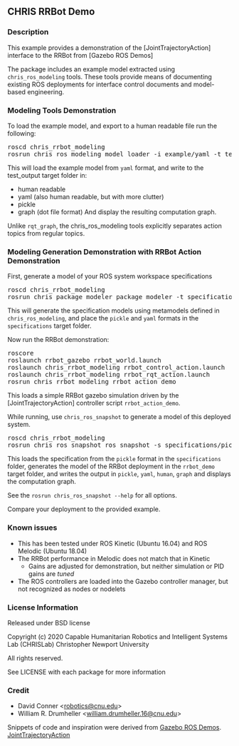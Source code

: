 ## CHRIS RRBot Demo

### Description

This example provides a demonstration of the [JointTrajectoryAction] interface
to the RRBot from [Gazebo ROS Demos]

The package includes an example model extracted using `chris_ros_modeling` tools.
These tools provide means of documenting existing ROS deployments for interface control
documents and model-based engineering.

### Modeling Tools Demonstration

To load the example model, and export to a human readable file run the following:

<pre>
roscd chris_rrbot_modeling
rosrun chris_ros_modeling model_loader -i example/yaml -t test_output --human human -y yaml -p pickle -g graph -d
</pre>

This will load the example model from `yaml` format, and write to the test_output target folder in:
 * human readable
 * yaml (also human readable, but with more clutter)
 * pickle
 * graph (dot file format)
 And display the resulting computation graph.

 Unlike `rqt_graph`, the chris_ros_modeling tools explicitly separates action topics from regular topics.

### Modeling Generation Demonstration with RRBot Action Demonstration

First, generate a model of your ROS system workspace specifications
<pre>
roscd chris_rrbot_modeling
rosrun chris_package_modeler package_modeler -t specifications --base rrbot_demo
</pre>
This will generate the specification models using metamodels defined in `chris_ros_modeling`, and
place the `pickle` and `yaml` formats in the `specifications` target folder.


Now run the RRBot demonstration:
<pre>
roscore
roslaunch rrbot_gazebo rrbot_world.launch
roslaunch chris_rrbot_modeling rrbot_control_action.launch
roslaunch chris_rrbot_modeling rrbot_rqt_action.launch
rosrun chris_rrbot_modeling rrbot_action_demo
</pre>

This loads a simple RRBot gazebo simulation driven by the [JointTrajectoryAction] controller script `rrbot_action_demo`.

While running, use `chris_ros_snapshot` to generate a model of this deployed system.
<pre>
roscd chris_rrbot_modeling
rosrun chris_ros_snapshot ros_snapshot -s specifications/pickle -t rrbot_demo -d --graph graph --base rrbot_demo --human human --yaml yaml --pickle pickle
</pre>

This loads the specification from the `pickle` format in the `specifications` folder,
generates the model of the  RRBot deployment in the `rrbot_demo` target folder,
and writes the output in `pickle`, `yaml`, `human`, `graph` and displays the computation graph.

See the `rosrun chris_ros_snapshot --help` for all options.

Compare your deployment to the provided example.


### Known issues

  * This has been tested under ROS Kinetic (Ubuntu 16.04) and ROS Melodic (Ubuntu 18.04)
  * The RRBot performance in Melodic does not match that in Kinetic
    * Gains are adjusted for demonstration, but neither simulation or PID gains are *tuned*
  * The ROS controllers are loaded into the Gazebo controller manager, but not recognized as nodes or nodelets

### License Information

Released under BSD license

Copyright (c) 2020
Capable Humanitarian Robotics and Intelligent Systems Lab (CHRISLab)
Christopher Newport University

All rights reserved.

See LICENSE with each package for more information

### Credit

- David Conner <[robotics@cnu.edu](mailto:robotics@cnu.edu)>
- William R. Drumheller <[william.drumheller.16@cnu.edu](mailto:william.drumheller.16@cnu.edu)>

Snippets of code and inspiration were derived from
[Gazebo ROS Demos](https://github.com/ros-simulation/gazebo_ros_demos).
[JointTrajectoryAction](http://wiki.ros.org/joint_trajectory_action)
